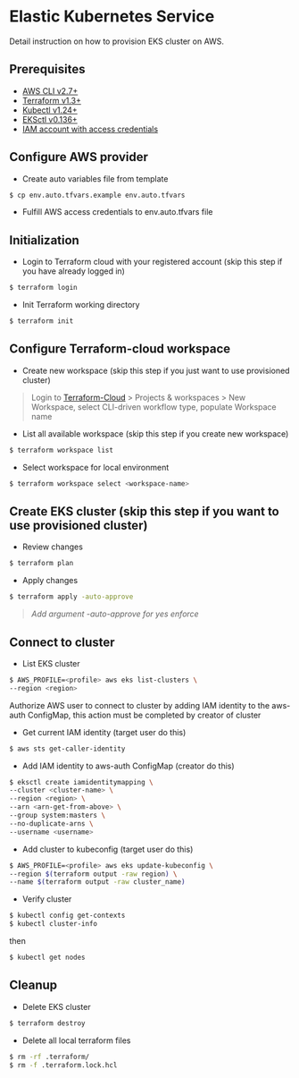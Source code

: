 # Elastic Kubernetes Service
Detail instruction on how to provision EKS cluster on AWS.

## Prerequisites
- [AWS CLI v2.7+](https://docs.aws.amazon.com/cli/latest/userguide/getting-started-install.html)
- [Terraform v1.3+](https://developer.hashicorp.com/terraform/downloads)
- [Kubectl v1.24+](https://kubernetes.io/docs/tasks/tools/install-kubectl-linux/)
- [EKSctl v0.136+](https://docs.aws.amazon.com/eks/latest/userguide/eksctl.html)
- [IAM account with access credentials](https://console.aws.amazon.com)

## Configure AWS provider

- Create auto variables file from template

```bash
$ cp env.auto.tfvars.example env.auto.tfvars
```

- Fulfill AWS access credentials to env.auto.tfvars file

## Initialization

- Login to Terraform cloud with your registered account (skip this step if you have already logged in)

```bash
$ terraform login
```

- Init Terraform working directory

```bash
$ terraform init
```

## Configure Terraform-cloud workspace

- Create new workspace (skip this step if you just want to use provisioned cluster) 
>   Login to [Terraform-Cloud](https://app.terraform.io/) > Projects & workspaces > New Workspace, select CLI-driven workflow type, populate Workspace name


- List all available workspace (skip this step if you create new workspace)

```bash
$ terraform workspace list
```

- Select workspace for local environment

```bash
$ terraform workspace select <workspace-name>
```

## Create EKS cluster (skip this step if you want to use provisioned cluster)

- Review changes

```bash
$ terraform plan
```

- Apply changes

```bash
$ terraform apply -auto-approve
```
>   *Add argument -auto-approve for yes enforce*

## Connect to cluster

- List EKS cluster

```bash
$ AWS_PROFILE=<profile> aws eks list-clusters \
--region <region>
```

Authorize AWS user to connect to cluster by adding IAM identity to the aws-auth ConfigMap, this action must be completed by creator of cluster

- Get current IAM identity (target user do this)

```bash
$ aws sts get-caller-identity
```

- Add IAM identity to aws-auth ConfigMap (creator do this)

```bash
$ eksctl create iamidentitymapping \
--cluster <cluster-name> \
--region <region> \
--arn <arn-get-from-above> \
--group system:masters \
--no-duplicate-arns \
--username <username>
```

- Add cluster to kubeconfig (target user do this)

```bash
$ AWS_PROFILE=<profile> aws eks update-kubeconfig \
--region $(terraform output -raw region) \
--name $(terraform output -raw cluster_name)
```

- Verify cluster

```bash
$ kubectl config get-contexts
$ kubectl cluster-info
```

then

```bash
$ kubectl get nodes
```

## Cleanup 

* Delete EKS cluster

```bash
$ terraform destroy
```

* Delete all local terraform files

```bash
$ rm -rf .terraform/
$ rm -f .terraform.lock.hcl
```